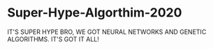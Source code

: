 # Super-Hype-Algorthim-2020
IT'S SUPER HYPE BRO, WE GOT NEURAL NETWORKS AND GENETIC ALGORITHMS. IT'S GOT IT ALL!
